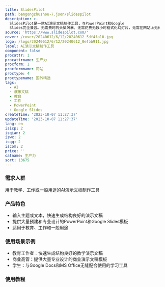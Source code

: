 ```yaml
---
title: SlidesPilot
path: bangongzhushou-7.json/slidespilot
description: >-
  SlidesPilot是一款AI演示文稿制作工具，与PowerPoint和Google
  Slides完全兼容。无需费时的头脑风暴，无需花费无数小时格式化幻灯片，无需在网站上无休止地搜索信息。只需输入您的主题或文本，即可在几秒钟内获得一个结构良好的演示文稿。为教育工作者和商业高管提供支持，适用于各行各业和多种语言。用于教学、工作或一般用途。
source: 'https://www.slidespilot.com/'
cover: /cover/20240612/6/12/20240612_5df4fa10.jpg
logo: /logo/20240612/6/12/20240612_0efbb911.jpg
label: AI演示文稿制作工具
component: false
procattr: 1
procattrname: 生产力
procform: 1
procformname: 网站
proctype: 4
proctypename: 国外精选
tags:
  - AI
  - 演示文稿
  - 教育
  - 工作
  - PowerPoint
  - Google Slides
createTime: '2023-10-07 11:27:37'
updateTime: '2023-10-07 11:27:37'
lang: en
isicp: 2
isqian: 2
iswx: 2
isqq: 2
iscom: 2
price: ''
catname: 生产力
sort: 13675
---
```




### 需求人群
用于教学、工作或一般用途的AI演示文稿制作工具

### 产品特色
- 输入主题或文本，快速生成结构良好的演示文稿
- 提供大量预建和专业设计的PowerPoint和Google Slides模板
- 适用于教育、工作和一般用途

### 使用场景示例
- 教育工作者：快速生成结构良好的教学演示文稿
- 商业高管：提供大量专业设计的商业演示文稿模板
- 学生：与Google Docs和MS Office无缝配合使用的学习工具

### 使用教程


  
